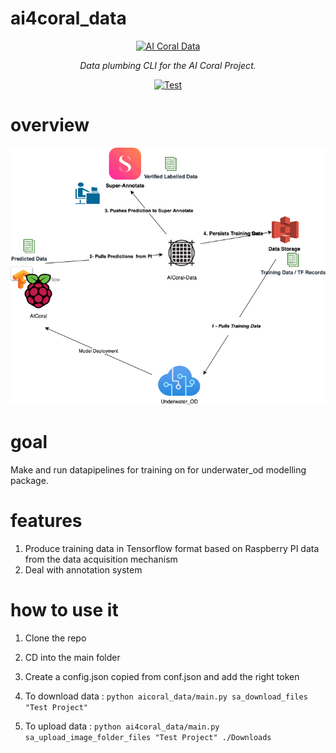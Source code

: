 # ai4coral_data
<p align="center">
  <a href="https://typer.tiangolo.com"><img src="https://cdn4.iconfinder.com/data/icons/technology-83/1000/technology_app_system_grid_system_grid_data_water-128.png" alt="AI Coral Data"></a>
</p>
<p align="center">
    <em>Data plumbing CLI for the AI Coral Project.</em>
</p>
<p align="center">
<a href="https://github.com/CEPrE-Unilurio/ai4coral_data/actions?query=workflow:'Ai Coral Data Python package'" target="_blank">
    <img src="https://github.com/tiangolo/typer/workflows/Test/badge.svg" alt="Test">
</a>
</p>



# overview
![Alt text](coral_ai_data.png?raw=true "Title")

# goal
Make and run datapipelines for training on for underwater_od modelling package.

# features
1. Produce training data in Tensorflow format based on Raspberry PI data from the data acquisition mechanism
2. Deal with annotation system

# how to use it

1. Clone the repo

2. CD into the main folder

3. Create a config.json copied from conf.json and add the right token

4. To download data : `python aicoral_data/main.py sa_download_files "Test Project"`

4. To upload data : `python ai4coral_data/main.py sa_upload_image_folder_files "Test Project" ./Downloads`

